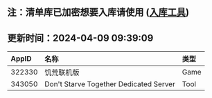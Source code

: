 ## 注：清单库已加密想要入库请使用 ([入库工具](https://github.com/BlankTMing/ManifestAutoUpdate/releases))

## 更新时间：2024-04-09 09:39:09
| AppID | 名称 | 类型  |
| :-------------------- | :----------------------------- | :----------- |
| 322330 | 饥荒联机版| Game |
| 343050 | Don't Starve Together Dedicated Server| Tool |
